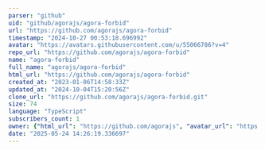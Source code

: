 ```yaml
---
parser: "github"
uid: "github/agorajs/agora-forbid"
url: "https://github.com/agorajs/agora-forbid"
timestamp: "2024-10-27 00:53:18.696992"
avatar: "https://avatars.githubusercontent.com/u/55066786?v=4"
repo_url: "https://github.com/agorajs/agora-forbid"
name: "agora-forbid"
full_name: "agorajs/agora-forbid"
html_url: "https://github.com/agorajs/agora-forbid"
created_at: "2023-01-06T14:58:33Z"
updated_at: "2024-10-04T15:20:56Z"
clone_url: "https://github.com/agorajs/agora-forbid.git"
size: 74
language: "TypeScript"
subscribers_count: 1
owner: {"html_url": "https://github.com/agorajs", "avatar_url": "https://avatars.githubusercontent.com/u/55066786?v=4", "login": "agorajs", "type": "Organization"}
date: "2025-05-24 14:26:19.336697"
---
```

